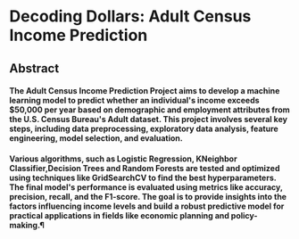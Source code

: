# Decoding Dollars: Adult Census Income Prediction

## Abstract

#### The Adult Census Income Prediction Project aims to develop a machine learning model to predict whether an individual's income exceeds $50,000 per year based on demographic and employment attributes from the U.S. Census Bureau's Adult dataset. This project involves several key steps, including data preprocessing, exploratory data analysis, feature engineering, model selection, and evaluation.
#### Various algorithms, such as Logistic Regression, KNeighbor Classifier,Decision Trees and Random Forests are tested and optimized using techniques like GridSearchCV to find the best hyperparameters. The final model's performance is evaluated using metrics like accuracy, precision, recall, and the F1-score. The goal is to provide insights into the factors influencing income levels and build a robust predictive model for practical applications in fields like economic planning and policy-making.¶

